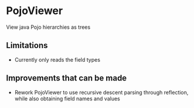 # PojoViewer
View java Pojo hierarchies as trees

## Limitations
* Currently only reads the field types

## Improvements that can be made
* Rework PojoViewer to use recursive descent parsing through reflection, while also obtaining field names and values

